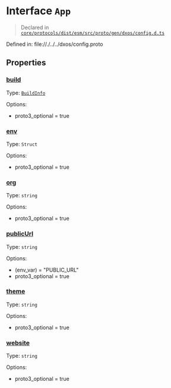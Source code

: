 # Interface `App`
> Declared in [`core/protocols/dist/esm/src/proto/gen/dxos/config.d.ts`]()

Defined in:
   file://./../../dxos/config.proto
## Properties
### [build]()
Type: <code>[BuildInfo](/api/@dxos/config/interfaces/BuildInfo)</code>

Options:
  - proto3_optional = true

### [env]()
Type: <code>Struct</code>

Options:
  - proto3_optional = true

### [org]()
Type: <code>string</code>

Options:
  - proto3_optional = true

### [publicUrl]()
Type: <code>string</code>

Options:
  - (env_var) = "PUBLIC_URL"
  - proto3_optional = true

### [theme]()
Type: <code>string</code>

Options:
  - proto3_optional = true

### [website]()
Type: <code>string</code>

Options:
  - proto3_optional = true

    